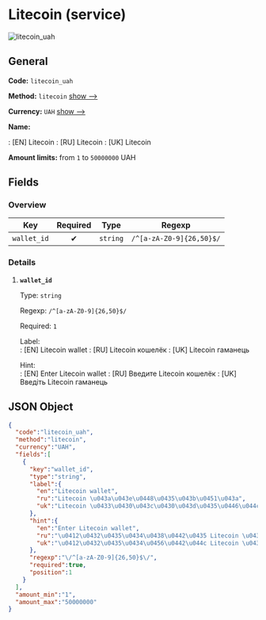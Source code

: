 
# Litecoin (service) 
![litecoin_uah](https://static.openfintech.io/payout_methods/litecoin_uah/logo.svg?w=400&c=v0.59.26#w24)  

## General 
 
**Code:** `litecoin_uah` 
 
**Method:** `litecoin` [show -->](/payout-methods/litecoin/) 
 
**Currency:** `UAH` [show -->](/currencies/UAH/) 
 
**Name:** 
 
:	[EN] Litecoin 
:	[RU] Litecoin 
:	[UK] Litecoin 
 
**Amount limits:** from `1` to `50000000` UAH 

## Fields 

### Overview 

|Key|Required|Type|Regexp| 
|:---:|:---:|:---:|:---:| 
|`wallet_id`|✔|`string`|`/^[a-zA-Z0-9]{26,50}$/`| 
 

### Details 
 
1. **`wallet_id`** 
 
	Type: `string` 
 
	Regexp: `/^[a-zA-Z0-9]{26,50}$/` 
 
	Required: `1` 
 
	Label:  
	: [EN] Litecoin wallet 
	: [RU] Litecoin кошелёк 
	: [UK] Litecoin гаманець 
 
	Hint:  
	: [EN] Enter Litecoin wallet 
	: [RU] Введите Litecoin кошелёк 
	: [UK] Введіть Litecoin гаманець 
 

## JSON Object 

```json
{
  "code":"litecoin_uah",
  "method":"litecoin",
  "currency":"UAH",
  "fields":[
    {
      "key":"wallet_id",
      "type":"string",
      "label":{
        "en":"Litecoin wallet",
        "ru":"Litecoin \u043a\u043e\u0448\u0435\u043b\u0451\u043a",
        "uk":"Litecoin \u0433\u0430\u043c\u0430\u043d\u0435\u0446\u044c"
      },
      "hint":{
        "en":"Enter Litecoin wallet",
        "ru":"\u0412\u0432\u0435\u0434\u0438\u0442\u0435 Litecoin \u043a\u043e\u0448\u0435\u043b\u0451\u043a",
        "uk":"\u0412\u0432\u0435\u0434\u0456\u0442\u044c Litecoin \u0433\u0430\u043c\u0430\u043d\u0435\u0446\u044c"
      },
      "regexp":"\/^[a-zA-Z0-9]{26,50}$\/",
      "required":true,
      "position":1
    }
  ],
  "amount_min":"1",
  "amount_max":"50000000"
}
```  
